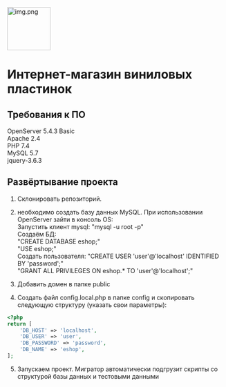 <img alt="img.png" height="100" src="C:\OSPanel\domains\eshop\public\assets\icon\vinil.png" width="100"/>
<H1>Интернет-магазин виниловых пластинок</H1>

<h2>Требования к ПО</h2>

OpenServer 5.4.3 Basic <br>
Apache 2.4 <br>
PHP 7.4 <br>
MySQL 5.7 <br>
jquery-3.6.3 <br>

<h2>Развёртывание проекта</h2>

1) Склонировать репозиторий.

2) необходимо создать базу данных MySQL.
При использовании OpenServer зайти в консоль OS: <br>
Запустить клиент mysql: "mysql -u root -p" <br>
Создаём БД: <br>
"CREATE DATABASE eshop;" <br>
			"USE eshop;" <br>
Создать пользователя: "CREATE USER 'user'@'localhost' IDENTIFIED BY 'password';" <br>
						"GRANT ALL PRIVILEGES ON eshop.* TO 'user'@'localhost';" <br>

3) Добавить домен в папке public

4) Создать файл config.local.php в папке config и скопировать следующую структуру (указать свои параметры):

```php
<?php
return [
	'DB_HOST' => 'localhost',
	'DB_USER' => 'user',
	'DB_PASSWORD' => 'password',
	'DB_NAME' => 'eshop',
];
```
5) Запускаем проект. Мигратор автоматически подгрузит скрипты со структурой базы данных и тестовыми данными